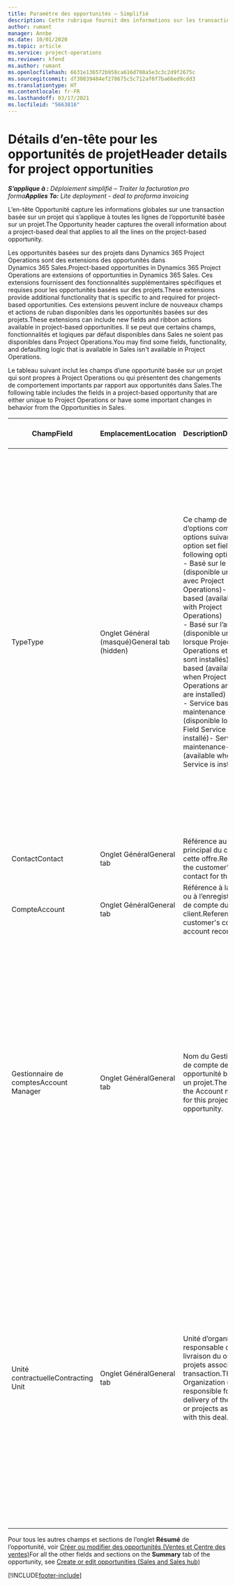 ```yaml
---
title: Paramètre des opportunités – Simplifié
description: Cette rubrique fournit des informations sur les transactions basées sur un projet et les lignes d’opportunités basées sur un projet.
author: rumant
manager: Annbe
ms.date: 10/01/2020
ms.topic: article
ms.service: project-operations
ms.reviewer: kfend
ms.author: rumant
ms.openlocfilehash: 6631e136572b958ca616d708a5e3c3c2d9f2675c
ms.sourcegitcommit: df30839484ef278675c5c712af0f7ba66ed9cdd3
ms.translationtype: HT
ms.contentlocale: fr-FR
ms.lasthandoff: 03/17/2021
ms.locfileid: "5663816"
---
```

# <a name="header-details-for-project-opportunities"></a><span data-ttu-id="a1d48-103">Détails d’en-tête pour les opportunités de projet</span><span class="sxs-lookup"><span data-stu-id="a1d48-103">Header details for project opportunities</span></span>

<span data-ttu-id="a1d48-104">_**S’applique à :** Déploiement simplifié – Traiter la facturation pro forma_</span><span class="sxs-lookup"><span data-stu-id="a1d48-104">_**Applies To:** Lite deployment - deal to proforma invoicing_</span></span>

<span data-ttu-id="a1d48-105">L’en-tête Opportunité capture les informations globales sur une transaction basée sur un projet qui s’applique à toutes les lignes de l’opportunité basée sur un projet.</span><span class="sxs-lookup"><span data-stu-id="a1d48-105">The Opportunity header captures the overall information about a project-based deal that applies to all the lines on the project-based opportunity.</span></span>

<span data-ttu-id="a1d48-106">Les opportunités basées sur des projets dans Dynamics 365 Project Operations sont des extensions des opportunités dans Dynamics 365 Sales.</span><span class="sxs-lookup"><span data-stu-id="a1d48-106">Project-based opportunities in Dynamics 365 Project Operations are extensions of opportunities in Dynamics 365 Sales.</span></span> <span data-ttu-id="a1d48-107">Ces extensions fournissent des fonctionnalités supplémentaires spécifiques et requises pour les opportunités basées sur des projets.</span><span class="sxs-lookup"><span data-stu-id="a1d48-107">These extensions provide additional functionality that is specific to and required for project-based opportunities.</span></span> <span data-ttu-id="a1d48-108">Ces extensions peuvent inclure de nouveaux champs et actions de ruban disponibles dans les opportunités basées sur des projets.</span><span class="sxs-lookup"><span data-stu-id="a1d48-108">These extensions can include new fields and ribbon actions available in project-based opportunities.</span></span> <span data-ttu-id="a1d48-109">Il se peut que certains champs, fonctionnalités et logiques par défaut disponibles dans Sales ne soient pas disponibles dans Project Operations.</span><span class="sxs-lookup"><span data-stu-id="a1d48-109">You may find some fields, functionality, and defaulting logic that is available in Sales isn't available in Project Operations.</span></span>

<span data-ttu-id="a1d48-110">Le tableau suivant inclut les champs d’une opportunité basée sur un projet qui sont propres à Project Operations ou qui présentent des changements de comportement importants par rapport aux opportunités dans Sales.</span><span class="sxs-lookup"><span data-stu-id="a1d48-110">The following table includes the fields in a project-based opportunity that are either unique to Project Operations or have some important changes in behavior from the Opportunities in Sales.</span></span>

| <span data-ttu-id="a1d48-111">**Champ**</span><span class="sxs-lookup"><span data-stu-id="a1d48-111">**Field**</span></span> | <span data-ttu-id="a1d48-112">**Emplacement**</span><span class="sxs-lookup"><span data-stu-id="a1d48-112">**Location**</span></span> | <span data-ttu-id="a1d48-113">**Description**</span><span class="sxs-lookup"><span data-stu-id="a1d48-113">**Description**</span></span> | <span data-ttu-id="a1d48-114">**Impact en aval**</span><span class="sxs-lookup"><span data-stu-id="a1d48-114">**Downstream impact**</span></span> |
| --- | --- | --- | --- |
| <span data-ttu-id="a1d48-115">Type</span><span class="sxs-lookup"><span data-stu-id="a1d48-115">Type</span></span> | <span data-ttu-id="a1d48-116">Onglet Général (masqué)</span><span class="sxs-lookup"><span data-stu-id="a1d48-116">General tab (hidden)</span></span> | <span data-ttu-id="a1d48-117">Ce champ de groupe d’options comporte les options suivantes :</span><span class="sxs-lookup"><span data-stu-id="a1d48-117">This option set field has the following options:</span></span></br><span data-ttu-id="a1d48-118">- Basé sur le travail (disponible uniquement avec Project Operations)</span><span class="sxs-lookup"><span data-stu-id="a1d48-118">- Work-based (available only with Project Operations)</span></span></br><span data-ttu-id="a1d48-119">- Basé sur l’article (disponible uniquement lorsque Project Operations et Sales sont installés)</span><span class="sxs-lookup"><span data-stu-id="a1d48-119">- Item-based (available only when Project Operations and Sales are installed)</span></span></br><span data-ttu-id="a1d48-120">- Service basé sur la maintenance (disponible lorsque Field Service est installé)</span><span class="sxs-lookup"><span data-stu-id="a1d48-120">- Service maintenance-based (available when Field Service is installed)</span></span> | <span data-ttu-id="a1d48-121">Lorsque vous utilisez Project Operations, la valeur de ce champ est automatiquement définie sur **Basé sur le travail** qui classifie l’opportunité comme basée sur un projet.</span><span class="sxs-lookup"><span data-stu-id="a1d48-121">When you use Project Operations, this field value is automatically set to **Work-based** which classifies the Opportunity as project-based.</span></span> <span data-ttu-id="a1d48-122">Une opportunité doit être basée sur un projet pour activer toutes les extensions et fonctionnalités spécifiques au projet dans le processus de vente en aval pour cette transaction.</span><span class="sxs-lookup"><span data-stu-id="a1d48-122">An Opportunity should be project-based to enable all project-specific extensions and functionality in the downstream sales process for this deal.</span></span> |
| <span data-ttu-id="a1d48-123">Contact</span><span class="sxs-lookup"><span data-stu-id="a1d48-123">Contact</span></span> | <span data-ttu-id="a1d48-124">Onglet Général</span><span class="sxs-lookup"><span data-stu-id="a1d48-124">General tab</span></span> | <span data-ttu-id="a1d48-125">Référence au contact principal du client pour cette offre.</span><span class="sxs-lookup"><span data-stu-id="a1d48-125">Reference to the customer's primary contact for this deal.</span></span> | |
| <span data-ttu-id="a1d48-126">Compte</span><span class="sxs-lookup"><span data-stu-id="a1d48-126">Account</span></span> | <span data-ttu-id="a1d48-127">Onglet Général</span><span class="sxs-lookup"><span data-stu-id="a1d48-127">General tab</span></span> | <span data-ttu-id="a1d48-128">Référence à la société ou à l’enregistrement de compte du client.</span><span class="sxs-lookup"><span data-stu-id="a1d48-128">Reference to the customer's company or account record.</span></span> | |
| <span data-ttu-id="a1d48-129">Gestionnaire de comptes</span><span class="sxs-lookup"><span data-stu-id="a1d48-129">Account Manager</span></span> | <span data-ttu-id="a1d48-130">Onglet Général</span><span class="sxs-lookup"><span data-stu-id="a1d48-130">General tab</span></span> | <span data-ttu-id="a1d48-131">Nom du Gestionnaire de compte de cette opportunité basée sur un projet.</span><span class="sxs-lookup"><span data-stu-id="a1d48-131">The name of the Account manager for this project-based opportunity.</span></span> | <span data-ttu-id="a1d48-132">Le gestionnaire de compte est responsable de la gestion de la relation avec le client jusqu’à la réalisation de ce projet.</span><span class="sxs-lookup"><span data-stu-id="a1d48-132">The Account manager is responsible for managing the relationship with the customer through the completion of this project.</span></span> <span data-ttu-id="a1d48-133">En fonction de l’enregistrement de ressource réservable lié au gestionnaire du compte, l’unité contractuelle utilise par défaut.</span><span class="sxs-lookup"><span data-stu-id="a1d48-133">Based on the bookable resource record tied to the Account manager, the contracting unit is defaulted.</span></span> |
| <span data-ttu-id="a1d48-134">Unité contractuelle</span><span class="sxs-lookup"><span data-stu-id="a1d48-134">Contracting Unit</span></span> | <span data-ttu-id="a1d48-135">Onglet Général</span><span class="sxs-lookup"><span data-stu-id="a1d48-135">General tab</span></span> | <span data-ttu-id="a1d48-136">Unité d’organisation responsable de la livraison du ou des projets associés à cette transaction.</span><span class="sxs-lookup"><span data-stu-id="a1d48-136">The Organization unit that is responsible for the delivery of the project or projects associated with this deal.</span></span> | <span data-ttu-id="a1d48-137">L’unité contractuelle est la division de l’entreprise qui terminera les projets après la conclusion de la transaction.</span><span class="sxs-lookup"><span data-stu-id="a1d48-137">The contracting unit is the division of the company that will complete the project(s) after the deal is closed.</span></span> <span data-ttu-id="a1d48-138">Chaque unité contractuelle dispose d’une devise, et cette devise est utilisée pour déclarer les coûts estimés et réels engagés pendant le projet.</span><span class="sxs-lookup"><span data-stu-id="a1d48-138">Every contracting unit has a currency, and this currency is used to report estimated and actual costs incurred during the project.</span></span> |

<span data-ttu-id="a1d48-139">Pour tous les autres champs et sections de l’onglet **Résumé** de l’opportunité, voir [Créer ou modifier des opportunités (Ventes et Centre des ventes)](https://docs.microsoft.com/dynamics365/sales-enterprise/create-edit-opportunity-sales)</span><span class="sxs-lookup"><span data-stu-id="a1d48-139">For all the other fields and sections on the **Summary** tab of the opportunity, see [Create or edit opportunities (Sales and Sales hub)](https://docs.microsoft.com/dynamics365/sales-enterprise/create-edit-opportunity-sales)</span></span>


[!INCLUDE[footer-include](../../includes/footer-banner.md)]
